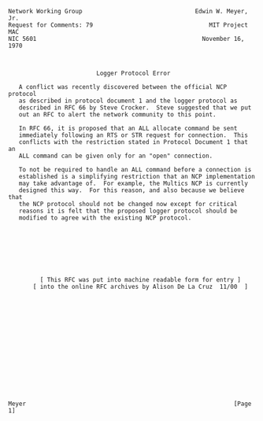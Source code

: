     Network Working Group                                Edwin W. Meyer, Jr.
    Request for Comments: 79                                 MIT Project MAC
    NIC 5601                                               November 16, 1970



                             Logger Protocol Error

       A conflict was recently discovered between the official NCP protocol
       as described in protocol document 1 and the logger protocol as
       described in RFC 66 by Steve Crocker.  Steve suggested that we put
       out an RFC to alert the network community to this point.

       In RFC 66, it is proposed that an ALL allocate command be sent
       immediately following an RTS or STR request for connection.  This
       conflicts with the restriction stated in Protocol Document 1 that an
       ALL command can be given only for an "open" connection.

       To not be required to handle an ALL command before a connection is
       established is a simplifying restriction that an NCP implementation
       may take advantage of.  For example, the Multics NCP is currently
       designed this way.  For this reason, and also because we believe that
       the NCP protocol should not be changed now except for critical
       reasons it is felt that the proposed logger protocol should be
       modified to agree with the existing NCP protocol.








             [ This RFC was put into machine readable form for entry ]
           [ into the online RFC archives by Alison De La Cruz  11/00  ]
















    Meyer                                                           [Page 1]

